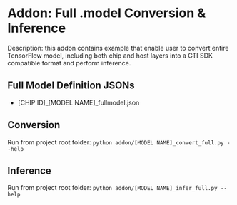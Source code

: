 # Addon: Full .model Conversion & Inference
Description: this addon contains example that enable user to convert entire TensorFlow model, including both chip and host layers into a GTI SDK compatible format and perform inference.

## Full Model Definition JSONs
- [CHIP ID]_[MODEL NAME]_fullmodel.json

## Conversion
Run from project root folder:
```python addon/[MODEL NAME]_convert_full.py --help```

## Inference
Run from project root folder:
```python addon/[MODEL NAME]_infer_full.py --help```
